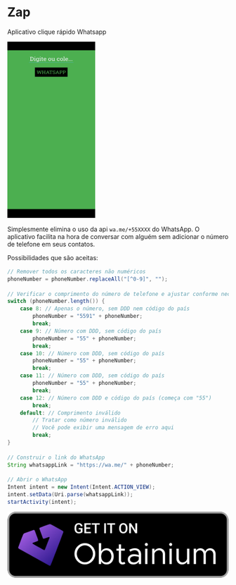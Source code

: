 # Zap
Aplicativo clique rápido Whatsapp

<img src="demo.png" width="200" height="400">

Simplesmente elimina o uso da api `wa.me/+55XXXX` do WhatsApp. O aplicativo facilita na hora de conversar com alguém sem adicionar o número de telefone em seus contatos.

Possibilidades que são aceitas:

```java
// Remover todos os caracteres não numéricos
phoneNumber = phoneNumber.replaceAll("[^0-9]", "");

// Verificar o comprimento do número de telefone e ajustar conforme necessário
switch (phoneNumber.length()) {
    case 8: // Apenas o número, sem DDD nem código do país
        phoneNumber = "5591" + phoneNumber;
        break;
    case 9: // Número com DDD, sem código do país
        phoneNumber = "55" + phoneNumber;
        break;
    case 10: // Número com DDD, sem código do país
        phoneNumber = "55" + phoneNumber;
        break;
    case 11: // Número com DDD, sem código do país
        phoneNumber = "55" + phoneNumber;
        break;
    case 12: // Número com DDD e código do país (começa com "55")
        break;
    default: // Comprimento inválido
        // Tratar como número inválido
        // Você pode exibir uma mensagem de erro aqui
        break;
}

// Construir o link do WhatsApp
String whatsappLink = "https://wa.me/" + phoneNumber;

// Abrir o WhatsApp
Intent intent = new Intent(Intent.ACTION_VIEW);
intent.setData(Uri.parse(whatsappLink));
startActivity(intent);
```

[![ZapZam](https://github.com/Jetrom17/Zap/blob/main/badge_obtainium.png?raw=true)](https://apps.obtainium.imranr.dev/redirect?r=obtainium://app/%7B%22id%22%3A%22my.zap%22%2C%22url%22%3A%22https%3A%2F%2Fgithub.com%2FJetrom17%2FZap%22%2C%22author%22%3A%22Jetrom17%22%2C%22name%22%3A%22ZapZam%22%2C%22preferredApkIndex%22%3A0%2C%22additionalSettings%22%3A%22%7B%5C%22includePrereleases%5C%22%3Afalse%2C%5C%22fallbackToOlderReleases%5C%22%3Atrue%2C%5C%22filterReleaseTitlesByRegEx%5C%22%3A%5C%22%5C%22%2C%5C%22filterReleaseNotesByRegEx%5C%22%3A%5C%22%5C%22%2C%5C%22verifyLatestTag%5C%22%3Atrue%2C%5C%22dontSortReleasesList%5C%22%3Afalse%2C%5C%22useLatestAssetDateAsReleaseDate%5C%22%3Afalse%2C%5C%22trackOnly%5C%22%3Afalse%2C%5C%22versionExtractionRegEx%5C%22%3A%5C%22%5C%22%2C%5C%22matchGroupToUse%5C%22%3A%5C%22%5C%22%2C%5C%22versionDetection%5C%22%3Afalse%2C%5C%22releaseDateAsVersion%5C%22%3Afalse%2C%5C%22useVersionCodeAsOSVersion%5C%22%3Afalse%2C%5C%22apkFilterRegEx%5C%22%3A%5C%22%5C%22%2C%5C%22invertAPKFilter%5C%22%3Afalse%2C%5C%22autoApkFilterByArch%5C%22%3Atrue%2C%5C%22appName%5C%22%3A%5C%22%5C%22%2C%5C%22shizukuPretendToBeGooglePlay%5C%22%3Afalse%2C%5C%22exemptFromBackgroundUpdates%5C%22%3Afalse%2C%5C%22skipUpdateNotifications%5C%22%3Afalse%2C%5C%22about%5C%22%3A%5C%22%5C%22%7D%22%2C%22overrideSource%22%3A%22GitHub%22%7D)

